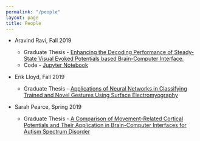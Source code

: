 ```yaml
---
permalink: "/people"
layout: page
title: People
---
```

- Aravind Ravi, Fall 2019
	- Graduate Thesis - [Enhancing the Decoding Performance of Steady-State Visual Evoked Potentials based Brain-Computer Interface.](https://uwspace.uwaterloo.ca/handle/10012/14881)
	- Code - [Jupyter Notebook](introduction_ssvep.html)

- Erik Lloyd, Fall 2019
	- Graduate Thesis - [Applications of Neural Networks in Classifying Trained and Novel Gestures Using Surface Electromyography](https://uwspace.uwaterloo.ca/handle/10012/15025)

- Sarah Pearce, Spring 2019
	- Graduate Thesis - [A Comparison of Movement-Related Cortical Potentials and Their Application in Brain-Computer Interfaces for Autism Spectrum Disorder](https://uwspace.uwaterloo.ca/handle/10012/14548)